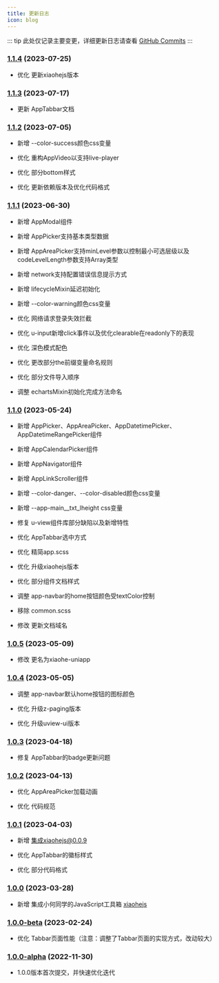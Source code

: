 ```yaml
---
title: 更新日志
icon: blog
---
```


::: tip
此处仅记录主要变更，详细更新日志请查看 [GitHub Commits](https://github.com/xiaohe0601/xiaohe-uniapp/commits/main)
:::

### [1.1.4](https://github.com/xiaohe0601/xiaohe-uniapp/releases/tag/1.1.4) (2023-07-25)

- 优化 更新xiaohejs版本

### [1.1.3](https://github.com/xiaohe0601/xiaohe-uniapp/releases/tag/1.1.3) (2023-07-17)

- 更新 AppTabbar文档

### [1.1.2](https://github.com/xiaohe0601/xiaohe-uniapp/releases/tag/1.1.2) (2023-07-05)

- 新增 --color-success颜色css变量

- 优化 重构AppVideo以支持live-player

- 优化 部分bottom样式

- 优化 更新依赖版本及优化代码格式

### [1.1.1](https://github.com/xiaohe0601/xiaohe-uniapp/releases/tag/1.1.1) (2023-06-30)

- 新增 AppModal组件

- 新增 AppPicker支持基本类型数据

- 新增 AppAreaPicker支持minLevel参数以控制最小可选层级以及codeLevelLength参数支持Array类型

- 新增 network支持配置错误信息提示方式

- 新增 lifecycleMixin延迟初始化

- 新增 --color-warning颜色css变量

- 优化 网络请求登录失效拦截

- 优化 u-input新增click事件以及优化clearable在readonly下的表现

- 优化 深色模式配色

- 优化 更改部分the前缀变量命名规则

- 优化 部分文件导入顺序

- 调整 echartsMixin初始化完成方法命名

### [1.1.0](https://github.com/xiaohe0601/xiaohe-uniapp/releases/tag/1.1.0) (2023-05-24)

- 新增 AppPicker、AppAreaPicker、AppDatetimePicker、AppDatetimeRangePicker组件

- 新增 AppCalendarPicker组件

- 新增 AppNavigator组件

- 新增 AppLinkScroller组件

- 新增 --color-danger、--color-disabled颜色css变量

- 新增 --app-main__txt_lheight css变量

- 修复 u-view组件库部分缺陷以及新增特性

- 优化 AppTabbar选中方式

- 优化 精简app.scss

- 优化 升级xiaohejs版本

- 优化 部分组件文档样式

- 调整 app-navbar的home按钮颜色受textColor控制

- 移除 common.scss

- 修改 更新文档域名

### [1.0.5](https://github.com/xiaohe0601/xiaohe-uniapp/releases/tag/1.0.5) (2023-05-09)

- 修改 更名为xiaohe-uniapp

### [1.0.4](https://github.com/xiaohe0601/xiaohe-uniapp/releases/tag/1.0.4) (2023-05-05)

- 调整 app-navbar默认home按钮的图标颜色

- 优化 升级z-paging版本

- 优化 升级uview-ui版本

### [1.0.3](https://github.com/xiaohe0601/xiaohe-uniapp/releases/tag/1.0.3) (2023-04-18)

- 修复 AppTabbar的badge更新问题

### [1.0.2](https://github.com/xiaohe0601/xiaohe-uniapp/releases/tag/1.0.2) (2023-04-13)

- 优化 AppAreaPicker加载动画

- 优化 代码规范

### [1.0.1](https://github.com/xiaohe0601/xiaohe-uniapp/releases/tag/1.0.1) (2023-04-03)

- 新增 集成xiaohejs@0.0.9

- 优化 AppTabbar的徽标样式

- 优化 部分代码格式

### [1.0.0](https://github.com/xiaohe0601/xiaohe-uniapp/releases/tag/1.0.0) (2023-03-28)

- 新增 集成小何同学的JavaScript工具箱 [xiaohejs](https://github.com/xiaohe0601/xiaohejs)

### [1.0.0-beta](https://github.com/xiaohe0601/xiaohe-uniapp) (2023-02-24)

- 优化 Tabbar页面性能（注意：调整了Tabbar页面的实现方式，改动较大）

### [1.0.0-alpha](https://github.com/xiaohe0601/xiaohe-uniapp) (2022-11-30)

- 1.0.0版本首次提交，并快速优化迭代